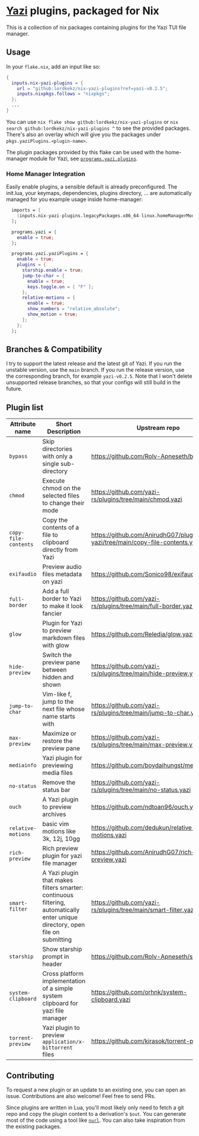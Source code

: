 # [Yazi](https://yazi-rs.github.io/) plugins, packaged for Nix
This is a collection of nix packages containing plugins for the Yazi TUI file manager.

## Usage
In your `flake.nix`, add an input like so:
```nix
{
  inputs.nix-yazi-plugins = {
    url = "github:lordkekz/nix-yazi-plugins?ref=yazi-v0.2.5";
    inputs.nixpkgs.follows = "nixpkgs";
  };
  ...
}
```

You can use `nix flake show github:lordkekz/nix-yazi-plugins` or `nix search github:lordkekz/nix-yazi-plugins ^` to see the provided packages.
There's also an overlay which will give you the packages under `pkgs.yaziPlugins.<plugin-name>`.

The plugin packages provided by this flake can be used with the home-manager module for Yazi, see [`programs.yazi.plugins`](https://nix-community.github.io/home-manager/options.xhtml#opt-programs.yazi.plugins).

### Home Manager Integration
Easily enable plugins, a sensible default is already preconfigured.
The init.lua, your keymaps, dependencies, plugins directory, ... are automatically managed for you
example usage inside home-manager:
```nix
  imports = [
    (inputs.nix-yazi-plugins.legacyPackages.x86_64-linux.homeManagerModules.default)
  ];

  programs.yazi = {
    enable = true;
  };

  programs.yazi.yaziPlugins = {
    enable = true;
    plugins = {
      starship.enable = true;
      jump-to-char = {
        enable = true;
        keys.toggle.on = [ "F" ];
      };
      relative-motions = {
        enable = true;
        show_numbers = "relative_absolute";
        show_motion = true;
      };
    };
  };
```

## Branches & Compatibility
I try to support the latest release and the latest git of Yazi.
If you run the unstable version, use the `main` branch.
If you run the release version, use the corresponding branch, for example `yazi-v0.2.5`. Note that I won't delete unsupported release branches, so that your configs will still build in the future.

## Plugin list

| Attribute name | Short Description | Upstream repo |
| --- | --- | --- |
| `bypass` | Skip directories with only a single sub-directory | https://github.com/Rolv-Apneseth/bypass.yazi |
| `chmod` | Execute chmod on the selected files to change their mode | https://github.com/yazi-rs/plugins/tree/main/chmod.yazi |
| `copy-file-contents` | Copy the contents of a file to clipboard directly from Yazi | https://github.com/AnirudhG07/plugins-yazi/tree/main/copy-file-contents.yazi |
| `exifaudio` | Preview audio files metadata on yazi | https://github.com/Sonico98/exifaudio.yazi |
| `full-border` | Add a full border to Yazi to make it look fancier | https://github.com/yazi-rs/plugins/tree/main/full-border.yazi|
| `glow` | Plugin for Yazi to preview markdown files with glow | https://github.com/Reledia/glow.yazi |
| `hide-preview` | Switch the preview pane between hidden and shown | https://github.com/yazi-rs/plugins/tree/main/hide-preview.yazi |
| `jump-to-char` | Vim-like f<char>, jump to the next file whose name starts with <char> | https://github.com/yazi-rs/plugins/tree/main/jump-to-char.yazi |
| `max-preview` | Maximize or restore the preview pane | https://github.com/yazi-rs/plugins/tree/main/max-preview.yazi |
| `mediainfo` | Yazi plugin for previewing media files | https://github.com/boydaihungst/mediainfo.yazi |
| `no-status` | Remove the status bar | https://github.com/yazi-rs/plugins/tree/main/no-status.yazi |
| `ouch` | A Yazi plugin to preview archives | https://github.com/ndtoan96/ouch.yazi |
| `relative-motions` | basic vim motions like 3k, 12j, 10gg | https://github.com/dedukun/relative-motions.yazi |
| `rich-preview` | Rich preview plugin for yazi file manager | https://github.com/AnirudhG07/rich-preview.yazi |
| `smart-filter` | A Yazi plugin that makes filters smarter: continuous filtering, automatically enter unique directory, open file on submitting | https://github.com/yazi-rs/plugins/tree/main/smart-filter.yazi |
| `starship` | Show starship prompt in header | https://github.com/Rolv-Apneseth/starship.yazi |
| `system-clipboard` | Cross platform implementation of a simple system clipboard for yazi file manager | https://github.com/orhnk/system-clipboard.yazi |
| `torrent-preview` | Yazi plugin to preview `application/x-bittorrent` files | https://github.com/kirasok/torrent-preview.yazi

## Contributing
To request a new plugin or an update to an existing one, you can open an issue.
Contributions are also welcome! Feel free to send PRs.

Since plugins are written in Lua, you'll most likely only need to fetch a git repo and copy the plugin content to a derivation's `$out`.
You can generate most of the code using a tool like [`nurl`](https://github.com/nix-community/nurl).
You can also take inspiration from the existing packages.
